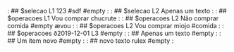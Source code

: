 [](base/002/Readme.md) : ## $selecao L1 123 #sdf #empty                  : 
[](base/005/Readme.md) : ## $selecao L2 Apenas um texto                  : 
[](base/000/01.md)     : ## $operacoes L1 Vou comprar chucrute           : 
[](base/000/Readme.md) : ## $operacoes L2 Não comprar comida #empty ævou : 
[](base/003/Readme.md) : ## $operacoes L2 Vou comprar miojo #comida      : 
[](base/001/Readme.md) : ## $operacoes ð2019-12-01 L3 #empty             : 
[](base/006/Readme.md) : ## Apenas um texto #empty                       : 
[](base/007/Readme.md) : ## Um item novo #empty                          : 
[](base/008/Readme.md) : ## novo texto rulex #empty                      : 
